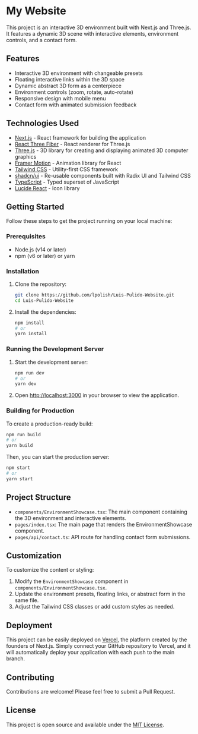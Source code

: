 # My Website

This project is an interactive 3D environment built with Next.js and Three.js. It features a dynamic 3D scene with interactive elements, environment controls, and a contact form.

## Features

- Interactive 3D environment with changeable presets
- Floating interactive links within the 3D space
- Dynamic abstract 3D form as a centerpiece
- Environment controls (zoom, rotate, auto-rotate)
- Responsive design with mobile menu
- Contact form with animated submission feedback

## Technologies Used

- [Next.js](https://nextjs.org/) - React framework for building the application
- [React Three Fiber](https://docs.pmnd.rs/react-three-fiber) - React renderer for Three.js
- [Three.js](https://threejs.org/) - 3D library for creating and displaying animated 3D computer graphics
- [Framer Motion](https://www.framer.com/motion/) - Animation library for React
- [Tailwind CSS](https://tailwindcss.com/) - Utility-first CSS framework
- [shadcn/ui](https://ui.shadcn.com/) - Re-usable components built with Radix UI and Tailwind CSS
- [TypeScript](https://www.typescriptlang.org/) - Typed superset of JavaScript
- [Lucide React](https://lucide.dev/) - Icon library

## Getting Started

Follow these steps to get the project running on your local machine:

### Prerequisites

- Node.js (v14 or later)
- npm (v6 or later) or yarn

### Installation

1. Clone the repository:

   ```bash
   git clone https://github.com/lpolish/Luis-Pulido-Website.git
   cd Luis-Pulido-Website
   ```

2. Install the dependencies:

   ```bash
   npm install
   # or
   yarn install
   ```

### Running the Development Server

1. Start the development server:

   ```bash
   npm run dev
   # or
   yarn dev
   ```

2. Open [http://localhost:3000](http://localhost:3000) in your browser to view the application.

### Building for Production

To create a production-ready build:

```bash
npm run build
# or
yarn build
```

Then, you can start the production server:

```bash
npm start
# or
yarn start
```

## Project Structure

- `components/EnvironmentShowcase.tsx`: The main component containing the 3D environment and interactive elements.
- `pages/index.tsx`: The main page that renders the EnvironmentShowcase component.
- `pages/api/contact.ts`: API route for handling contact form submissions.

## Customization

To customize the content or styling:

1. Modify the `EnvironmentShowcase` component in `components/EnvironmentShowcase.tsx`.
2. Update the environment presets, floating links, or abstract form in the same file.
3. Adjust the Tailwind CSS classes or add custom styles as needed.

## Deployment

This project can be easily deployed on [Vercel](https://vercel.com/), the platform created by the founders of Next.js. Simply connect your GitHub repository to Vercel, and it will automatically deploy your application with each push to the main branch.

## Contributing

Contributions are welcome! Please feel free to submit a Pull Request.

## License

This project is open source and available under the [MIT License](LICENSE).